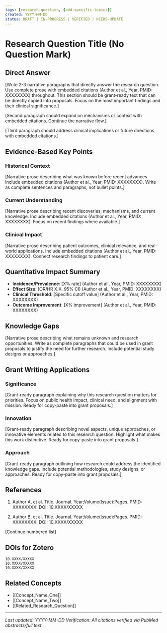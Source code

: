 ```yaml
---
tags: [research-question, {add-specific-topics}]
created: YYYY-MM-DD
status: DRAFT | IN-PROGRESS | VERIFIED | NEEDS-UPDATE
---
```


# Research Question Title (No Question Mark)

## Direct Answer

[Write 2-3 narrative paragraphs that directly answer the research question. Use complete prose with embedded citations (Author et al., Year, PMID: XXXXXXXX) throughout. This section should be grant-ready text that can be directly copied into proposals. Focus on the most important findings and their clinical significance.]

[Second paragraph should expand on mechanisms or context with embedded citations. Continue the narrative flow.]

[Third paragraph should address clinical implications or future directions with embedded citations.]

## Evidence-Based Key Points

### Historical Context

[Narrative prose describing what was known before recent advances. Include embedded citations (Author et al., Year, PMID: XXXXXXXX). Write as complete sentences and paragraphs, not bullet points.]

### Current Understanding

[Narrative prose describing recent discoveries, mechanisms, and current knowledge. Include embedded citations (Author et al., Year, PMID: XXXXXXXX). Focus on recent findings where available.]

### Clinical Impact

[Narrative prose describing patient outcomes, clinical relevance, and real-world applications. Include embedded citations (Author et al., Year, PMID: XXXXXXXX). Connect research findings to patient care.]

## Quantitative Impact Summary

- **Incidence/Prevalence**: [X% rate] (Author et al., Year, PMID: XXXXXXXX)
- **Effect Size**: [OR/HR X.X, 95% CI] (Author et al., Year, PMID: XXXXXXXX)  
- **Clinical Threshold**: [Specific cutoff value] (Author et al., Year, PMID: XXXXXXXX)
- **Outcome Improvement**: [X% improvement] (Author et al., Year, PMID: XXXXXXXX)

## Knowledge Gaps

[Narrative prose describing what remains unknown and research opportunities. Write as complete paragraphs that could be used in grant proposals to justify the need for further research. Include potential study designs or approaches.]

## Grant Writing Applications

### Significance

[Grant-ready paragraph explaining why this research question matters for priorities. Focus on public health impact, clinical need, and alignment with mission. Ready for copy-paste into grant proposals.]

### Innovation

[Grant-ready paragraph describing novel aspects, unique approaches, or innovative elements related to this research question. Highlight what makes this work distinctive. Ready for copy-paste into grant proposals.]

### Approach

[Grant-ready paragraph outlining how research could address the identified knowledge gaps. Include potential methodologies, study designs, or approaches. Ready for copy-paste into grant proposals.]

## References

1. Author A, et al. Title. Journal. Year;Volume(Issue):Pages. PMID: XXXXXXXX. DOI: 10.XXXX/XXXXX

2. Author B, et al. Title. Journal. Year;Volume(Issue):Pages. PMID: XXXXXXXX. DOI: 10.XXXX/XXXXX

[Continue numbered list]

## DOIs for Zotero

```
10.XXXX/XXXXX
10.XXXX/XXXXX
10.XXXX/XXXXX
```

## Related Concepts

- [[Concept_Name_One]]
- [[Concept_Name_Two]]
- [[Related_Research_Question]]

---
*Last updated: YYYY-MM-DD*
*Verification: All citations verified via PubMed abstracts/full text*